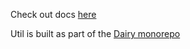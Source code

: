 Check out docs [here](https://docs.dairy.foundation/Core/overview)

Util is built as part of the [Dairy
monorepo](https://github.com/Dairy-Foundation/Dairy)

